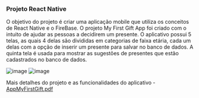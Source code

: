 ### Projeto React Native

O objetivo do projeto é criar uma aplicação mobile que utiliza os conceitos de React Native e o FireBase. O projeto My First Gift App foi criado com o intuito de ajudar as pessoas a decidirem um presente. 
O aplicativo possui 5 telas, as quais 4 delas são divididas em categorias de faixa etária, cada um delas com a opção de inserir um presente para salvar no banco de dados. A quinta tela é usada para mostrar as
sugestões de presentes que estão cadastrados no banco de dados.

![image](https://github.com/gabriellemitie/projetoReact/assets/99052048/c30eed12-486a-4373-a71d-6e43f9145810)
![image](https://github.com/gabriellemitie/projetoReact/assets/99052048/5bdf6097-cc9d-4c43-b02e-69aab57da100)


Mais detalhes do projeto e as funcionalidades do aplicativo - [AppMyFirstGift.pdf](https://github.com/gabriellemitie/projetoReact/files/14838791/AppMyFirstGift.pdf)
